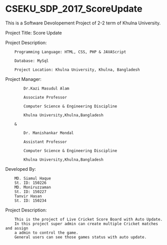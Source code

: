 # CSEKU_SDP_2017_ScoreUpdate

This is a Software Devolopement Project of 2-2 term of Khulna University.



Project Title: Score Update



Project Description:

        Programming Language: HTML, CSS, PHP & JAVAScript

        Database: MySql

        Project Location: Khulna University, Khulna, Bangladesh



Project Manager:   

		    Dr.Kazi Masudul Alam
		    
		    Associate Professor
		    
		    Computer Science & Engineering Discipline
		    
		    Khulna University,Khulna,Bangladesh
		    
        &
		    
		    Dr. Manishankar Mondal
		    
		    Assistant Professor
		    
		    Computer Science & Engineering Discipline
		    
		    Khulna University,Khulna,Bangladesh

Developed By:

        MD. Siamul Haque
        St. ID: 150226
        MD. Moniruzzaman
        St. ID: 150227
        Tanvir Hasan
        St. ID: 150234

Project Description:

        This is the project of Live Cricket Score Board with Auto Update.
        In this project super admin can create multiple Cricket matches and assign
        a admin to control the game.
        General users can see those games status with auto update.
